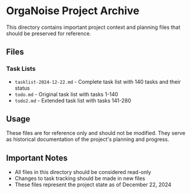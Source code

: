 # OrgaNoise Project Archive

This directory contains important project context and planning files that should be preserved for reference.

## Files

### Task Lists
- `tasklist-2024-12-22.md` - Complete task list with 140 tasks and their status
- `todo.md` - Original task list with tasks 1-140
- `todo2.md` - Extended task list with tasks 141-280

## Usage
These files are for reference only and should not be modified. They serve as historical documentation of the project's planning and progress.

## Important Notes
- All files in this directory should be considered read-only
- Changes to task tracking should be made in new files
- These files represent the project state as of December 22, 2024